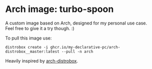 # Arch image: turbo-spoon
A custom image based on Arch, designed for my personal use case. \
Feel free to give it a try though. :)
 
To pull this image use:
 
`distrobox create -i ghcr.io/my-declarative-pc/arch-distrobox__master:latest --pull -n arch`
 
Heavily inspired by [arch-distrobox](https://github.com/ublue-os/arch-distrobox).
